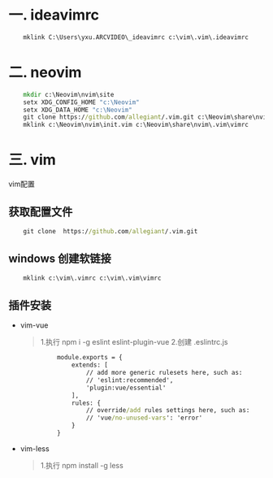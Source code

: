 # 一. ideavimrc
```cmd
    mklink C:\Users\yxu.ARCVIDEO\_ideavimrc c:\vim\.vim\.ideavimrc
```
# 二. neovim
```cmd
    mkdir c:\Neovim\nvim\site
    setx XDG_CONFIG_HOME "c:\Neovim"
    setx XDG_DATA_HOME "c:\Neovim"
    git clone https://github.com/allegiant/.vim.git c:\Neovim\share\nvim\.vim
    mklink c:\Neovim\nvim\init.vim c:\Neovim\share\nvim\.vim\vimrc 
```
# 三. vim
vim配置
## 获取配置文件
```cmd
	git clone  https://github.com/allegiant/.vim.git
```
## windows 创建软链接
  ```cmd
      mklink c:\vim\.vimrc c:\vim\.vim\vimrc
 ```
## 插件安装
- vim-vue
	> 1.执行 npm i -g eslint eslint-plugin-vue
	> 2.创建 .eslintrc.js
  ```cmd
			module.exports = {
				extends: [
					// add more generic rulesets here, such as:
					// 'eslint:recommended',
					'plugin:vue/essential'
				],
				rules: {
					// override/add rules settings here, such as:
					// 'vue/no-unused-vars': 'error'
				}
			}
  ```
- vim-less
	> 1.执行 npm install -g less
